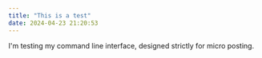 ```yaml
---
title: "This is a test"
date: 2024-04-23 21:20:53
---
```


I'm testing my command line interface, designed strictly for micro posting.